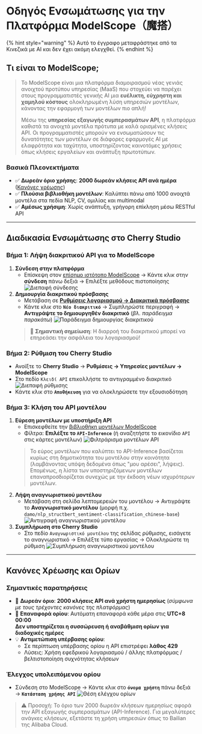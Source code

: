 # Οδηγός Ενσωμάτωσης για την Πλατφόρμα ModelScope（魔搭）


{% hint style="warning" %}
Αυτό το έγγραφο μεταφράστηκε από τα Κινεζικά με AI και δεν έχει ακόμη ελεγχθεί.
{% endhint %}




## Τι είναι το ModelScope;
> Το ModelScope είναι μια πλατφόρμα διαμοιρασμού νέας γενιάς ανοιχτού προτύπου υπηρεσίας (MaaS) που στοχεύει να παρέχει στους προγραμματιστές γενικής AI μια **ευέλικτη, εύχρηστη και χαμηλού κόστους** ολοκληρωμένη λύση υπηρεσιών μοντέλων, κάνοντας την εφαρμογή των μοντέλων πιο απλή!
>
> Μέσω της **υπηρεσίας εξαγωγής συμπερασμάτων API**, η πλατφόρμα καθιστά τα ανοιχτά μοντέλα πρότυπα με καλά ορισμένες κλήσεις API. Οι προγραμματιστές μπορούν να ενσωματώσουν τις δυνατότητες των μοντέλων σε διάφορες εφαρμογές AI με ελαφρότητα και ταχύτητα, υποστηρίζοντας καινοτόμες χρήσεις όπως κλήσεις εργαλείων και ανάπτυξη πρωτοτύπων.

### Βασικά Πλεονεκτήματα
- ✅ **Δωρεάν όριο χρήσης**: **2000 δωρεάν κλήσεις API ανά ημέρα** ([Κανόνες χρέωσης](##Κανόνεςχρέωσηςκαιορίων))
- ✅ **Πλούσια βιβλιοθήκη μοντέλων**: Καλύπτει πάνω από 1000 ανοιχτά μοντέλα στα πεδία NLP, CV, ομιλίας και multimodal
- ✅ **Αμέσως χρήσιμη**: Χωρίς ανάπτυξη, γρήγορη επίκληση μέσω RESTful API

---

## Διαδικασία Ενσωμάτωσης στο Cherry Studio
### Βήμα 1: Λήψη διακριτικού API για το ModelScope
1. **Σύνδεση στην πλατφόρμα**
   - Επίσκεψη στον [επίσημο ιστότοπο ModelScope](https://modelscope.cn) → Κάντε κλικ στην **σύνδεση** πάνω δεξιά → Επιλέξτε μεθόδους πιστοποίησης
   ![Διεπαφή σύνδεσης](../../.gitbook/assets/ModelScope/image.png)
2. **Δημιουργία διακριτικού πρόσβασης**
   - Μετάβαση σε **[Ρυθμίσεις λογαριασμού → Διακριτικά πρόσβασης](https://modelscope.cn/my/myaccesstoken)**
   - Κάντε κλικ στο **`Νέο διακριτικό`** → Συμπληρώστε περιγραφή → **Αντιγράψτε το δημιουργηθέν διακριτικό** (*βλ. παράδειγμα παρακάτω*)
   ![Παράδειγμα δημιουργίας διακριτικού](../../.gitbook/assets/ModelScope/image-7.png)
   > 🔑 **Σημαντική σημείωση**: Η διαρροή του διακριτικού μπορεί να επηρεάσει την ασφάλεια του λογαριασμού!

### Βήμα 2: Ρύθμιση του Cherry Studio
- Ανοίξτε το **Cherry Studio** → **Ρυθμίσεις → Υπηρεσίες μοντέλων → ModelScope**
- Στο πεδίο `Κλειδί API` επικολλήστε το αντιγραμμένο διακριτικό
  ![Διεπαφή ρύθμισης](../../.gitbook/assets/ModelScope/image-2.png)
- Κάντε κλικ στο **`Αποθήκευση`** για να ολοκληρώσετε την εξουσιοδότηση

### Βήμα 3: Κλήση του API μοντέλου
1. **Εύρεση μοντέλων με υποστήριξη API**
   - Επισκεφθείτε την [βιβλιοθήκη μοντέλων ModelScope](https://modelscope.cn/models)
   - Φίλτρα: **Επιλέξτε το `API-Inference`** (ή αναζητήστε το εικονίδιο `API` στις κάρτες μοντέλων)
   ![Φιλτράρισμα μοντέλων API](../../.gitbook/assets/ModelScope/image-3.png)
   > Το εύρος μοντέλων που καλύπτει το API-Inference βασίζεται κυρίως στη δημοτικότητα του μοντέλου στην κοινότητα (λαμβάνοντας υπόψη δεδομένα όπως "μου αρέσει", λήψεις). Επομένως, η λίστα των υποστηριζόμενων μοντέλων επαναπροσδιορίζεται συνεχώς με την έκδοση νέων ισχυρότερων μοντέλων.
2. **Λήψη αναγνωριστικού μοντέλου**
   - Μετάβαση στη σελίδα λεπτομερειών του μοντέλου → Αντιγράψτε το **Αναγνωριστικό μοντέλου** (μορφή π.χ. `damo/nlp_structbert_sentiment-classification_chinese-base`)
   ![Αντιγραφή αναγνωριστικού μοντέλου](../../.gitbook/assets/ModelScope/image-5.png)
3. **Συμπλήρωση στο Cherry Studio**
   - Στο πεδίο `Αναγνωριστικό μοντέλου` της σελίδας ρύθμισης, εισάγετε το αναγνωριστικό → Επιλέξτε τύπο εργασίας → Ολοκληρώστε τη ρύθμιση
   ![Συμπλήρωση αναγνωριστικού μοντέλου](../../.gitbook/assets/ModelScope/image-6.png)

---

## Κανόνες Χρέωσης και Ορίων
### Σημαντικές παρατηρήσεις
- 🎫 **Δωρεάν όριο**: **2000 κλήσεις API ανά χρήστη ημερησίως** (*σύμφωνα με τους τρέχοντες κανόνες της πλατφόρμας*)
- 🔁 **Επαναφορά ορίου**: Αυτόματη επαναφορά κάθε μέρα στις **UTC+8 00:00**  
  **Δεν υποστηρίζεται η συσσώρευση ή αναβάθμιση ορίων για διαδοχικές ημέρες**
- 💡 **Αντιμετώπιση υπέρβασης ορίου**:
  - Σε περίπτωση υπέρβασης ορίου η API επιστρέφει **λάθος 429**
  - Λύσεις: Χρήση εφεδρικού λογαριασμού / άλλης πλατφόρμας / βελτιστοποίηση συχνότητας κλήσεων

### Έλεγχος υπολειπόμενου ορίου
- Σύνδεση στο ModelScope → Κάντε κλικ στο **`όνομα χρήστη`** πάνω δεξιά → **`Κατάσταση χρήσης API`**
  ![Θέση ελέγχου ορίων](../../.gitbook/assets/ModelScope/image-8.png)

> ⚠️ Προσοχή: Το όριο των 2000 δωρεάν κλήσεων ημερησίως αφορά την API εξαγωγής συμπερασμάτων (API-Inference). Για μεγαλύτερες ανάγκες κλήσεων, εξετάστε τη χρήση υπηρεσιών όπως το Bailian της Alibaba Cloud.